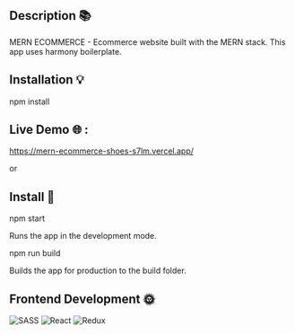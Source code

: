 
## Description 📚
 MERN ECOMMERCE -  Ecommerce website built with the MERN stack. This app uses harmony boilerplate.
 
 
## Installation 💡 
 npm install


## Live Demo 🌐 :


https://mern-ecommerce-shoes-s7lm.vercel.app/

or


## Install 📔

npm start

Runs the app in the development mode.



npm run build

Builds the app for production to the build folder.
 
 
## Frontend Development 🌞 
 ![SASS](https://img.shields.io/badge/SASS-hotpink.svg?style=for-the-badge&logo=SASS&logoColor=white) ![React](https://img.shields.io/badge/react-%2320232a.svg?style=for-the-badge&logo=react&logoColor=%2361DAFB) ![Redux](https://img.shields.io/badge/redux-%23593d88.svg?style=for-the-badge&logo=redux&logoColor=white)
 
 
